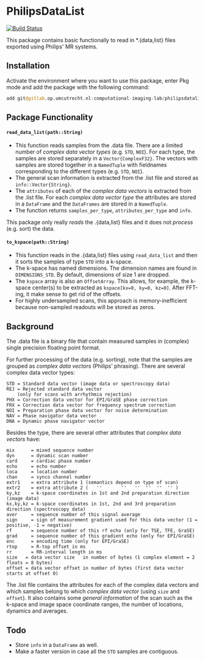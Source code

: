 # PhilipsDataList

[![Build Status](https://github.com/Oscar/PhilipsDataList.jl/actions/workflows/CI.yml/badge.svg?branch=main)](https://github.com/Oscar/PhilipsDataList.jl/actions/workflows/CI.yml?query=branch%3Amain)

This package contains basic functionally to read in *.{data,list} files exported using Philips' MR systems.

## Installation

Activate the environment where you want to use this package, enter Pkg mode and add the package with the following command:
```julia
add git@gitlab.op.umcutrecht.nl:computational-imaging-lab/philipsdatalist.git
```

## Package Functionality

#### `read_data_list(path::String)`
- This function reads samples from the .data file. There are a limited number of _complex data vector types_ (e.g. `STD`, `NOI`). For each type, the samples are stored separately in a `Vector{ComplexF32}`. The vectors with samples are stored together in a `NamedTuple` with fieldnames corresponding to the different types (e.g. `STD`, `NOI`).
- The general scan information is extracted from the .list file and stored as `info::Vector{String}`.
- The `attributes` of each of the _complex data vectors_ is extracted from the .list file. For each _complex data vector type_ the attributes are stored in a `DataFrame` and the `DataFrames` are stored in a `NamedTuple`.
- The function returns `samples_per_type`, `attributes_per_type` and `info`.

This package only really _reads_ the .{data,list} files and it does not _process_ (e.g. sort) the data. 

#### `to_kspace(path::String)`

- This function reads in the .{data,list} files using `read_data_list` and then it sorts the samples of type `STD` into a k-space. 
- The k-space has named dimensions. The dimension names are found in `DIMENSIONS_STD`. By default, dimensions of size 1 are dropped. 
- The `kspace` array is also an `OffsetArray`.  This allows, for example, the k-space center(s) to be extracted as `kspace[kx=0, ky=0, kz=0]`. After FFT-ing, it make sense to get rid of the offsets.
- For highly undersampled scans, this approach is memory-inefficient because non-sampled readouts will be stored as zeros.


## Background

The .data file is a binary file that contain measured samples in (complex) single precision floating point format. 

For further processing of the data (e.g. sorting), note that the samples are grouped as _complex data vectors_ (Philips' phrasing). There are several complex data vector types:  
```
STD = Standard data vector (image data or spectroscopy data)
REJ = Rejected standard data vector
    (only for scans with arrhythmia rejection)
PHX = Correction data vector for EPI/GraSE phase correction
FRX = Correction data vector for frequency spectrum correction
NOI = Preparation phase data vector for noise determination
NAV = Phase navigator data vector
DNA = Dynamic phase navigator vector
```
Besides the type, there are several other attributes that _complex data vectors_ have:
```
mix      = mixed sequence number
dyn      = dynamic scan number
card     = cardiac phase number
echo     = echo number
loca     = location number
chan     = synco channel number
extr1    = extra attribute 1 (semantics depend on type of scan)
extr2    = extra attribute 2 (   ''       ''   ''  ''  ''  '' )
ky,kz    = k-space coordinates in 1st and 2nd preparation direction (image data)
kx,ky,kz = k-space coordinates in 1st, 2nd and 3rd preparation direction (spectroscopy data)
aver     = sequence number of this signal average
sign     = sign of measurement gradient used for this data vector (1 = positive, -1 = negative)
rf       = sequence number of this rf echo (only for TSE, TFE, GraSE)
grad     = sequence number of this gradient echo (only for EPI/GraSE)
enc      = encoding time (only for EPI/GraSE)
rtop     = R-top offset in ms
rr       = RR-interval length in ms
size   = data vector size   in number of bytes (1 complex element = 2 floats = 8 bytes)
offset = data vector offset in number of bytes (first data vector starts at offset 0)
```

The .list file contains the attributes for each of the complex data vectors and which samples belong to which _complex data vector_ (using `size` and `offset`). It also contains some _general information_ of the scan such as the k-space and image space coordinate ranges, the number of locations, dynamics and averages.

## Todo
- Store `info` in a `DataFrame` as well.
- Make a faster version in case all the `STD` samples are contiguous.

